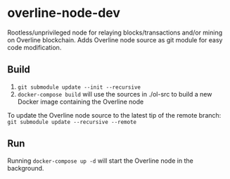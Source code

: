 # overline-node-dev

Rootless/unprivileged node for relaying blocks/transactions and/or mining on Overline blockchain.
Adds Overline node source as git module for easy code modification.

## Build

1. ```git submodule update --init --recursive```
2. ```docker-compose build``` will use the sources in ./ol-src to build a new Docker image containing the Overline node

To update the Overline node source to the latest tip of the remote branch: ```git submodule update --recursive --remote```

## Run

Running ```docker-compose up -d``` will start the Overline node in the background.
